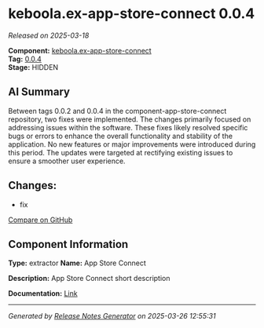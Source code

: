 #  keboola.ex-app-store-connect 0.0.4

_Released on 2025-03-18_

**Component:** [keboola.ex-app-store-connect](https://github.com/keboola/component-app-store-connect)  
**Tag:** [0.0.4](https://github.com/keboola/component-app-store-connect/releases/tag/0.0.4)  
**Stage:** HIDDEN


## AI Summary
Between tags 0.0.2 and 0.0.4 in the component-app-store-connect repository, two fixes were implemented. The changes primarily focused on addressing issues within the software. These fixes likely resolved specific bugs or errors to enhance the overall functionality and stability of the application. No new features or major improvements were introduced during this period. The updates were targeted at rectifying existing issues to ensure a smoother user experience.



## Changes:



- fix 





[Compare on GitHub](https://github.com/keboola/component-app-store-connect/compare/0.0.2...0.0.4)



## Component Information
**Type:** extractor
**Name:** App Store Connect

**Description:** App Store Connect short description


**Documentation:** [Link](https://github.com/keboola/component-app-store-connect/blob/master/README.md)



---
_Generated by [Release Notes Generator](https://github.com/keboola/release-notes-generator)
on 2025-03-26 12:55:31_